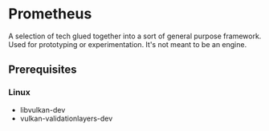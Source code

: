 # Prometheus
A selection of tech glued together into a sort of general purpose framework. Used for prototyping or experimentation. It's not meant to be an engine.

## Prerequisites

### Linux

* libvulkan-dev
* vulkan-validationlayers-dev
